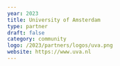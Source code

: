 ```yaml
---
year: 2023
title: University of Amsterdam
type: partner
draft: false
category: community
logo: /2023/partners/logos/uva.png
website: https://www.uva.nl
---
```

